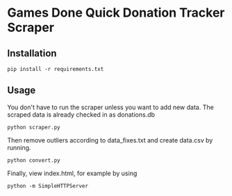 # Games Done Quick Donation Tracker Scraper

## Installation

```
pip install -r requirements.txt
```

## Usage

You don't have to run the scraper unless you want to add new data. The scraped data is already checked in as donations.db
```
python scraper.py
```

Then remove outliers according to data_fixes.txt and create data.csv by running.
```
python convert.py
```

Finally, view index.html, for example by using
```
python -m SimpleHTTPServer
```
